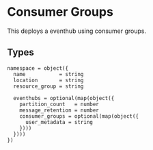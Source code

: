 # Consumer Groups

This deploys a eventhub using consumer groups.

## Types

```hcl
namespace = object({
  name           = string
  location       = string
  resource_group = string

  eventhubs = optional(map(object({
    partition_count   = number
    message_retention = number
    consumer_groups = optional(map(object({
      user_metadata = string
    })))
  })))
})
```
